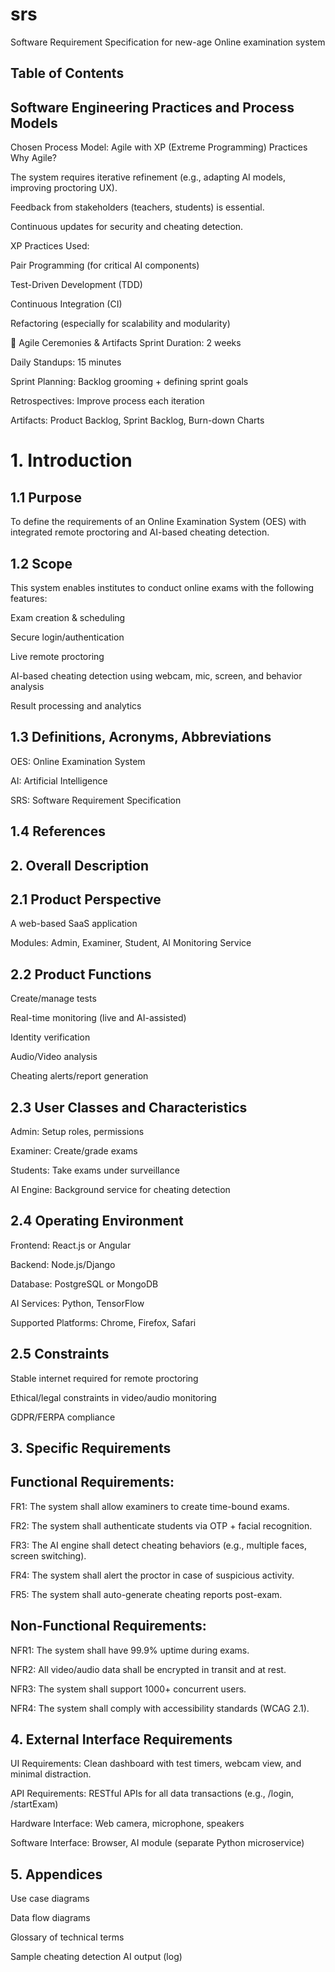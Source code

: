 # srs
Software Requirement Specification for new-age Online examination system


## Table of Contents

## Software Engineering Practices and Process Models

 Chosen Process Model: Agile with XP (Extreme Programming) Practices
Why Agile?

The system requires iterative refinement (e.g., adapting AI models, improving proctoring UX).

Feedback from stakeholders (teachers, students) is essential.

Continuous updates for security and cheating detection.

XP Practices Used:

Pair Programming (for critical AI components)

Test-Driven Development (TDD)

Continuous Integration (CI)

Refactoring (especially for scalability and modularity)

🔹 Agile Ceremonies & Artifacts
Sprint Duration: 2 weeks

Daily Standups: 15 minutes

Sprint Planning: Backlog grooming + defining sprint goals

Retrospectives: Improve process each iteration

Artifacts: Product Backlog, Sprint Backlog, Burn-down Charts

# 1. Introduction
## 1.1 Purpose
To define the requirements of an Online Examination System (OES) with integrated remote proctoring and AI-based cheating detection.

## 1.2 Scope
This system enables institutes to conduct online exams with the following features:

Exam creation & scheduling

Secure login/authentication

Live remote proctoring

AI-based cheating detection using webcam, mic, screen, and behavior analysis

Result processing and analytics

## 1.3 Definitions, Acronyms, Abbreviations

OES: Online Examination System

AI: Artificial Intelligence

SRS: Software Requirement Specification

## 1.4 References

## 2. Overall Description
## 2.1 Product Perspective

A web-based SaaS application

Modules: Admin, Examiner, Student, AI Monitoring Service

## 2.2 Product Functions

Create/manage tests

Real-time monitoring (live and AI-assisted)

Identity verification

Audio/Video analysis

Cheating alerts/report generation

## 2.3 User Classes and Characteristics

Admin: Setup roles, permissions

Examiner: Create/grade exams

Students: Take exams under surveillance

AI Engine: Background service for cheating detection

## 2.4 Operating Environment

Frontend: React.js or Angular

Backend: Node.js/Django

Database: PostgreSQL or MongoDB

AI Services: Python, TensorFlow

Supported Platforms: Chrome, Firefox, Safari

## 2.5 Constraints

Stable internet required for remote proctoring

Ethical/legal constraints in video/audio monitoring

GDPR/FERPA compliance

 ## 3. Specific Requirements
## Functional Requirements:

FR1: The system shall allow examiners to create time-bound exams.

FR2: The system shall authenticate students via OTP + facial recognition.

FR3: The AI engine shall detect cheating behaviors (e.g., multiple faces, screen switching).

FR4: The system shall alert the proctor in case of suspicious activity.

FR5: The system shall auto-generate cheating reports post-exam.

## Non-Functional Requirements:

NFR1: The system shall have 99.9% uptime during exams.

NFR2: All video/audio data shall be encrypted in transit and at rest.

NFR3: The system shall support 1000+ concurrent users.

NFR4: The system shall comply with accessibility standards (WCAG 2.1).

## 4. External Interface Requirements
UI Requirements: Clean dashboard with test timers, webcam view, and minimal distraction.

API Requirements: RESTful APIs for all data transactions (e.g., /login, /startExam)

Hardware Interface: Web camera, microphone, speakers

Software Interface: Browser, AI module (separate Python microservice)

 ## 5. Appendices
Use case diagrams

Data flow diagrams

Glossary of technical terms

Sample cheating detection AI output (log)

